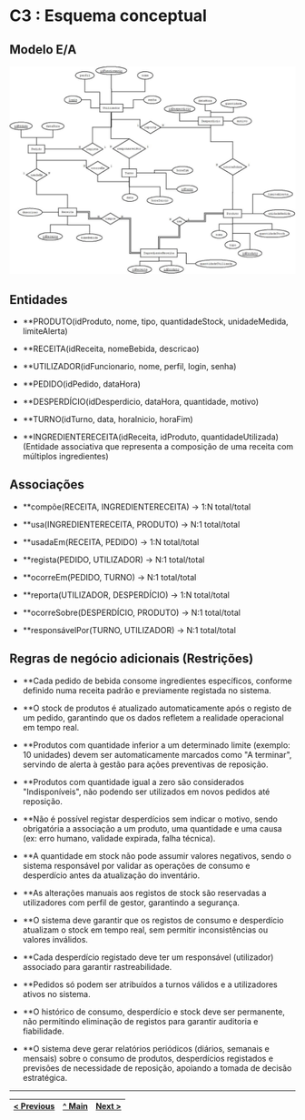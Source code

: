 # C3 : Esquema conceptual

## Modelo E/A
![Diagrama do Modelo Entidade-Associação](https://raw.githubusercontent.com/tcm24sibdg04/tcm24sibdg04/refs/heads/main/docs/imagens/diagrama.jpeg)

## Entidades

- **PRODUTO(idProduto, nome, tipo, quantidadeStock, unidadeMedida, limiteAlerta) 

- **RECEITA(idReceita, nomeBebida, descricao) 

- **UTILIZADOR(idFuncionario, nome, perfil, login, senha) 

- **PEDIDO(idPedido, dataHora) 

- **DESPERDÍCIO(idDesperdicio, dataHora, quantidade, motivo) 

- **TURNO(idTurno, data, horaInicio, horaFim) 

- **INGREDIENTERECEITA(idReceita, idProduto, quantidadeUtilizada) 
 (Entidade associativa que representa a composição de uma receita com múltiplos ingredientes)

## Associações

- **compõe(RECEITA, INGREDIENTERECEITA) → 1:N total/total 

- **usa(INGREDIENTERECEITA, PRODUTO) → N:1 total/total 

- **usadaEm(RECEITA, PEDIDO) → 1:N total/total 

- **regista(PEDIDO, UTILIZADOR) → N:1 total/total 

- **ocorreEm(PEDIDO, TURNO) → N:1 total/total 

- **reporta(UTILIZADOR, DESPERDÍCIO) → 1:N total/total 

- **ocorreSobre(DESPERDÍCIO, PRODUTO) → N:1 total/total 

- **responsávelPor(TURNO, UTILIZADOR) → N:1 total/total 

## Regras de negócio adicionais (Restrições)

- **Cada pedido de bebida consome ingredientes específicos, conforme definido numa receita padrão e previamente registada no sistema. 
 
- **O stock de produtos é atualizado automaticamente após o registo de um pedido, garantindo que os dados refletem a realidade operacional em tempo real. 
 
- **Produtos com quantidade inferior a um determinado limite (exemplo: 10 unidades) devem ser automaticamente marcados como "A terminar", servindo de alerta à gestão para ações preventivas de reposição. 
 
- **Produtos com quantidade igual a zero são considerados "Indisponíveis", não podendo ser utilizados em novos pedidos até reposição. 
 
- **Não é possível registar desperdícios sem indicar o motivo, sendo obrigatória a associação a um produto, uma quantidade e uma causa (ex: erro humano, validade expirada, falha técnica). 
 
- **A quantidade em stock não pode assumir valores negativos, sendo o sistema responsável por validar as operações de consumo e desperdício antes da atualização do inventário. 
 
- **As alterações manuais aos registos de stock são reservadas a utilizadores com perfil de gestor, garantindo a segurança. 
 
- **O sistema deve garantir que os registos de consumo e desperdício atualizam o stock em tempo real, sem permitir inconsistências ou valores inválidos. 
 
- **Cada desperdício registado deve ter um responsável (utilizador) associado para garantir rastreabilidade. 
 
- **Pedidos só podem ser atribuídos a turnos válidos e a utilizadores ativos no sistema. 
 
- **O histórico de consumo, desperdício e stock deve ser permanente, não permitindo eliminação de registos para garantir auditoria e fiabilidade. 
 
- **O sistema deve gerar relatórios periódicos (diários, semanais e mensais) sobre o consumo de produtos, desperdícios registados e previsões de necessidade de reposição, apoiando a tomada de decisão estratégica. 

---
| [< Previous](REI02.md) | [^ Main](../../README.md) | [Next >](REI00.md) |
|:----------------------------------:|:----------------------------------:|:----------------------------------:|


